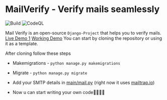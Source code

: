 # MailVerify - Verify mails seamlessly

![Build](https://img.shields.io/github/workflow/status/iameinstein1/MailVerify/Django%20CI)
![CodeQL](https://img.shields.io/github/workflow/status/iameinstein1/MailVerify/CodeQL)

Mail Verify is an open-source `Django-Project` that helps you to verify mails.
[Live Demo 1](https://mail-verify.herokuapp.com/)
[Working Demo](https://bit.ly/2HZ7qUj)
You can start by cloning the repository or using it as a template.

After cloning follow these steps

- Makemigrations - `python manage.py makemigrations`
- Migrate - `python manage.py migrate`
- Add your SMTP details in [main/mail.py](https://github.com/IamEinstein1/MailVerify/blob/main/main/mail.py) (right now it uses [mailtrap.io](https://mailtrap.io))

- Now u can start writing your own code🎉🎉🎊🥳
